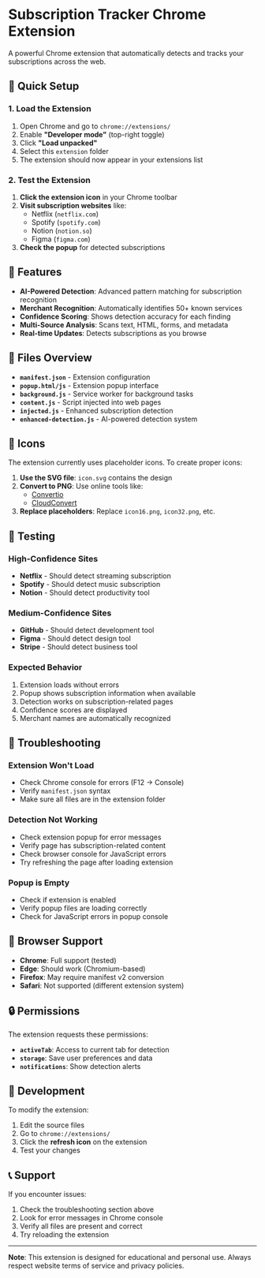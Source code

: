 # Subscription Tracker Chrome Extension

A powerful Chrome extension that automatically detects and tracks your subscriptions across the web.

## 🚀 Quick Setup

### 1. Load the Extension
1. Open Chrome and go to `chrome://extensions/`
2. Enable **"Developer mode"** (top-right toggle)
3. Click **"Load unpacked"**
4. Select this `extension` folder
5. The extension should now appear in your extensions list

### 2. Test the Extension
1. **Click the extension icon** in your Chrome toolbar
2. **Visit subscription websites** like:
   - Netflix (`netflix.com`)
   - Spotify (`spotify.com`)
   - Notion (`notion.so`)
   - Figma (`figma.com`)
3. **Check the popup** for detected subscriptions

## 🎯 Features

- **AI-Powered Detection**: Advanced pattern matching for subscription recognition
- **Merchant Recognition**: Automatically identifies 50+ known services
- **Confidence Scoring**: Shows detection accuracy for each finding
- **Multi-Source Analysis**: Scans text, HTML, forms, and metadata
- **Real-time Updates**: Detects subscriptions as you browse

## 🔧 Files Overview

- **`manifest.json`** - Extension configuration
- **`popup.html/js`** - Extension popup interface
- **`background.js`** - Service worker for background tasks
- **`content.js`** - Script injected into web pages
- **`injected.js`** - Enhanced subscription detection
- **`enhanced-detection.js`** - AI-powered detection system

## 🎨 Icons

The extension currently uses placeholder icons. To create proper icons:

1. **Use the SVG file**: `icon.svg` contains the design
2. **Convert to PNG**: Use online tools like:
   - [Convertio](https://convertio.co/svg-png/)
   - [CloudConvert](https://cloudconvert.com/svg-to-png)
3. **Replace placeholders**: Replace `icon16.png`, `icon32.png`, etc.

## 🧪 Testing

### High-Confidence Sites
- **Netflix** - Should detect streaming subscription
- **Spotify** - Should detect music subscription
- **Notion** - Should detect productivity tool

### Medium-Confidence Sites
- **GitHub** - Should detect development tool
- **Figma** - Should detect design tool
- **Stripe** - Should detect business tool

### Expected Behavior
1. Extension loads without errors
2. Popup shows subscription information when available
3. Detection works on subscription-related pages
4. Confidence scores are displayed
5. Merchant names are automatically recognized

## 🐛 Troubleshooting

### Extension Won't Load
- Check Chrome console for errors (F12 → Console)
- Verify `manifest.json` syntax
- Make sure all files are in the extension folder

### Detection Not Working
- Check extension popup for error messages
- Verify page has subscription-related content
- Check browser console for JavaScript errors
- Try refreshing the page after loading extension

### Popup is Empty
- Check if extension is enabled
- Verify popup files are loading correctly
- Check for JavaScript errors in popup console

## 📱 Browser Support

- **Chrome**: Full support (tested)
- **Edge**: Should work (Chromium-based)
- **Firefox**: May require manifest v2 conversion
- **Safari**: Not supported (different extension system)

## 🔒 Permissions

The extension requests these permissions:
- **`activeTab`**: Access to current tab for detection
- **`storage`**: Save user preferences and data
- **`notifications`**: Show detection alerts

## 🚀 Development

To modify the extension:
1. Edit the source files
2. Go to `chrome://extensions/`
3. Click the **refresh icon** on the extension
4. Test your changes

## 📞 Support

If you encounter issues:
1. Check the troubleshooting section above
2. Look for error messages in Chrome console
3. Verify all files are present and correct
4. Try reloading the extension

---

**Note**: This extension is designed for educational and personal use. Always respect website terms of service and privacy policies.
